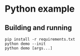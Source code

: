 # Python example

## Building and running

```shell
pip install -r requirements.txt
python demo --init
python demo [args...]
```
